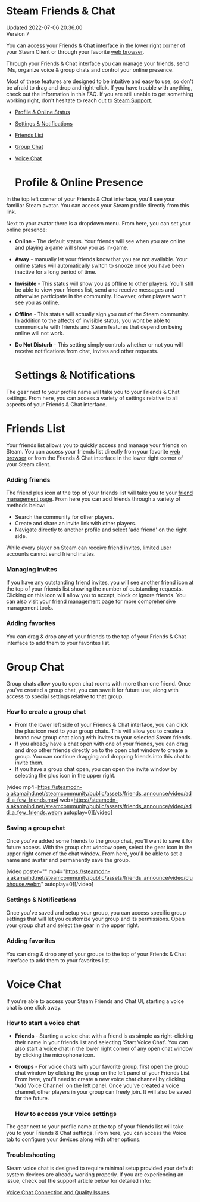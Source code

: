 # Steam Friends & Chat
Updated 2022-07-06 20.36.00  
Version 7  

You can access your Friends & Chat interface in the lower right corner of your Steam Client or through your favorite [web browser](https://steamcommunity.com/chat/).  
  
Through your Friends & Chat interface you can manage your friends, send IMs, organize voice & group chats and control your online presence.  
  
Most of these features are designed to be intuitive and easy to use, so don't be afraid to drag and drop and right-click. If you have trouble with anything, check out the information in this FAQ. If you are still unable to get something working right, don't hesitate to reach out to [Steam Support](https://help.steampowered.com/).  

* [Profile & Online Status](#online)
* [Settings & Notifications](#settings)
* [Friends List](#friends)
* [Group Chat](#group)
* [Voice Chat](#voice)

  
  
  # Profile & Online Presence
  
In the top left corner of your Friends & Chat interface, you'll see your familiar Steam avatar. You can access your Steam profile directly from this link.  
  
Next to your avatar there is a dropdown menu. From here, you can set your online presence:  
  

* **Online** - The default status. Your friends will see when you are online and playing a game will show you as in-game.
* **Away** - manually let your friends know that you are not available. Your online status will automatically switch to snooze once you have been inactive for a long period of time.
* **Invisible** - This status will show you as offline to other players. You’ll still be able to view your friends list, send and receive messages and otherwise participate in the community. However, other players won't see you as online.
* **Offline** - This status will actually sign you out of the Steam community. In addition to the affects of invisible status, you wont be able to communicate with friends and Steam features that depend on being online will not work.
* **Do Not Disturb** - This setting simply controls whether or not you will receive notifications from chat, invites and other requests.

  
  
  
  # Settings & Notifications
  
The gear next to your profile name will take you to your Friends & Chat settings. From here, you can access a variety of settings relative to all aspects of your Friends & Chat interface.  
  
  
  # Friends List
  
Your friends list allows you to quickly access and manage your friends on Steam. You can access your friends list directly from your favorite [web browser](https://steamcommunity.com/my/friends/) or from the Friends & Chat interface in the lower right corner of your Steam client.  
  
### Adding friends
The friend plus icon at the top of your friends list will take you to your [friend management page](https://steamcommunity.com/friends/add). From here you can add friends through a variety of methods below:  
  

* Search the community for other players.
* Create and share an invite link with other players.
* Navigate directly to another profile and select 'add friend' on the right side.

  
  
While every player on Steam can receive friend invites, [limited user](https://help.steampowered.com/en/faqs/view/71D3-35C2-AD96-AA3A) accounts cannot send friend invites.  
  
### Managing invites
If you have any outstanding friend invites, you will see another friend icon at the top of your friends list showing the number of outstanding requests. Clicking on this icon will allow you to accept, block or ignore friends. You can also visit your [friend management page](https://steamcommunity.com/friends) for more comprehensive management tools.  
  
### Adding favorites
You can drag & drop any of your friends to the top of your Friends & Chat interface to add them to your favorites list.  
  
  
  # Group Chat
  
Group chats allow you to open chat rooms with more than one friend. Once you've created a group chat, you can save it for future use, along with access to special settings relative to that group.  
  
### How to create a group chat

* From the lower left side of your Friends & Chat interface, you can click the plus icon next to your group chats. This will allow you to create a brand new group chat along with invites to your selected Steam friends.
* If you already have a chat open with one of your friends, you can drag and drop other friends directly on to the open chat window to create a group. You can continue dragging and dropping friends into this chat to invite them.
* If you have a group chat open, you can open the invite window by selecting the plus icon in the upper right.

  
  
[video mp4=https://steamcdn-a.akamaihd.net/steamcommunity/public/assets/friends_announce/video/add_a_few_friends.mp4 web=https://steamcdn-a.akamaihd.net/steamcommunity/public/assets/friends_announce/video/add_a_few_friends.webm autoplay=0][/video]  
  
### Saving a group chat
Once you've added some friends to the group chat, you'll want to save it for future access. With the group chat window open, select the gear icon in the upper right corner of the chat window. From here, you'll be able to set a name and avatar and permanently save the group.  
  
[video poster="" mp4="https://steamcdn-a.akamaihd.net/steamcommunity/public/assets/friends_announce/video/clubhouse.webm" autoplay=0][/video]  
  
### Settings & Notifications
Once you've saved and setup your group, you can access specific group settings that will let you customize your group and its permissions. Open your group chat and select the gear in the upper right.  
  
### Adding favorites
You can drag & drop any of your groups to the top of your Friends & Chat interface to add them to your favorites list.  
  
  # Voice Chat
  
If you're able to access your Steam Friends and Chat UI, starting a voice chat is one click away.  
  
### How to start a voice chat

* **Friends** - Starting a voice chat with a friend is as simple as right-clicking their name in your friends list and selecting 'Start Voice Chat'. You can also start a voice chat in the lower right corner of any open chat window by clicking the microphone icon.
* **Groups** - For voice chats with your favorite group, first open the group chat window by clicking the group on the left panel of your Friends List. From here, you'll need to create a new voice chat channel by clicking 'Add Voice Channel' on the left panel. Once you've created a voice channel, other players in your group can freely join. It will also be saved for the future.

  ### How to access your voice settings
The gear next to your profile name at the top of your friends list will take you to your Friends & Chat settings. From here, you can access the Voice tab to configure your devices along with other options.  
  
### Troubleshooting
Steam voice chat is designed to require minimal setup provided your default system devices are already working properly. If you are experiencing an issue, check out the support article below for detailed info:  
  
[Voice Chat Connection and Quality Issues ](https://help.steampowered.com/en/faqs/view/1E45-57ED-9153-7EF4)